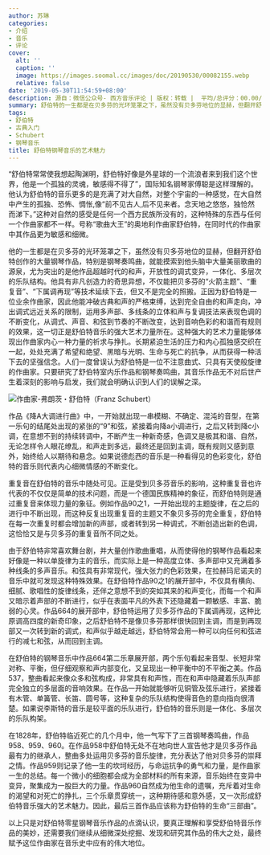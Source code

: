 ```yaml
---
author: 苏琳
categories:
- 介绍
- 音乐
- 评论
cover:
  alt: ''
  caption: ''
  image: https://images.soomal.cc/images/doc/20190530/00082155.webp
  relative: false
date: '2019-05-30T11:54:59+08:00'
description: 源自：微信公众号- 西方音乐评论 | 版权：转载 |  平均/总评分：00.00/0
summary: 舒伯特的一生都是在贝多芬的光环笼罩之下，虽然没有贝多芬地位的显赫，但翻开舒伯特创作的大量钢琴作品，特别是钢琴奏鸣曲，就能摸索到他头脑中大量美丽歌曲的源泉，尤为突出的是他作品超越时代的和声，开放性的调式变异，一体化、多层次的乐队结构……
tags:
- 舒伯特
- 古典入门
- Schubert
- 钢琴音乐
title: 舒伯特钢琴音乐的艺术魅力
---
```


“舒伯特常常使我想起陶渊明，舒伯特好像是外星球的一个流浪者来到我们这个世界，他是一个孤独的灵魂，敏感得不得了”，国际知名钢琴家傅聪是这样理解的。他认为舒伯特的音乐更多的是充满了对大自然，对整个宇宙的一种感觉，在大自然中产生的孤独、恐怖、惆怅,像“前不见古人,后不见来者。念天地之悠悠，独怆然而涕下。”这种对自然的感受是任何一个西方民族所没有的，这种特殊的东西与任何一个作曲家都不一样。号称“歌曲大王”的奥地利作曲家舒伯特，在同时代的作曲家中其作品更为敏感和细微。

他的一生都是在贝多芬的光环笼罩之下，虽然没有贝多芬地位的显赫，但翻开舒伯特创作的大量钢琴作品，特别是钢琴奏鸣曲，就能摸索到他头脑中大量美丽歌曲的源泉，尤为突出的是他作品超越时代的和声，开放性的调式变异，一体化、多层次的乐队结构。他具有非凡创造力的奇思异想，不仅能把贝多芬的“火箭主题”、“重复音”、“下属调再现”等技术延续下去，但又不是完全的照搬。正因为舒伯特是一位业余作曲家，因此他能冲破古典和声的严格束缚，达到完全自由的和声走向，冲出调式远近关系的限制，运用多声部、多线条的立体和声与复调技法来表现色调的不断变化，从调式、声音、和弦到节奏的不断改变，达到音响色彩的和谐而有规则的效果，这一切正是舒伯特音乐的强大艺术力量所在。这种强大的艺术力量能够体现出作曲家内心一种力量的祈求与挣扎。长期紧迫生活的压力和内心孤独感交织在一起，处处充满了希望和绝望、黑暗与光明、生命与死亡的抗争，从而获得一种活下去的坚强信念。人们一度曾误认为舒伯特是一位不注意曲式、只具有天使般旋律的作曲家。只要研究了舒伯特室内乐作品和钢琴奏鸣曲，其音乐作品无不对后世产生着深刻的影响与启发，我们就会明确认识到人们的误解之深。

![作曲家-弗朗茨・舒伯特（Franz Schubert）](https://images.soomal.cc/images/doc/20190530/00082155.webp)





作品《降A大调进行曲》中，一开始就出现一串模糊、不确定、混沌的音型，在第一乐句的结尾处出现的紧张的“9”和弦，紧接着向降a小调进行，之后又转到降c小调，在意想不到的持续转调中，不断产生一种新奇感，色调又是极其和谐、自然，无论怎样令人眼花缭乱，和声走到多远，最终还是回到主调，既有规则又感到意外，始终给人以期待和悬念。如果说德彪西的音乐是一种看得见的色彩变化，舒伯特的音乐则代表内心细微情感的不断变化。

重复音在舒伯特的音乐中随处可见。正是受到贝多芬音乐的影响，这种重复音也许代表的不仅仅是简单的技术问题，而是一个德国民族精神的象征，而舒伯特则是通过重复音来体现力量的象征。例如作品90之1，一开始出现的主题旋律，在之后的进行中不断出现，而这种反复出现重复音的主题又不象贝多芬的完全重复，舒伯特在每一次重复时都会增加新的声部，或者转到另一种调式，不断创造出新的色调，这恰恰又是与贝多芬的重复音所不同之处。

由于舒伯特非常喜欢舞台剧，并大量创作歌曲重唱，从而使得他的钢琴作品看起来好像是一种以单旋律为主的音乐，而实际上是一种高度立体、多声部中又充满着多种线条的多声音乐。和弦具有非常现代，强大张力的色彩效果，在拉赫玛尼诺夫的音乐中就可发现这种特殊效果。在舒伯特作品90之1的展开部中，不仅具有横向、细腻、歌唱性的旋律线条，还伴之意想不到的突如其来的和声变化，而每一个和声又暗示着声部的不断进行，似乎在表面平凡的外表下还隐藏着一颗敏感、丰富、脆弱的心灵。作品664的展开部中，舒伯特运用了贝多芬作品的下属调再现，这种比原调高四度的新奇印象，之后舒伯特不是像贝多芬那样很快回到主调，而是到再现部又一次转到新的调式，和声似乎越走越远，舒伯特常会用一种可以向任何和弦进行的减七和弦，从而回到主调。

在舒伯特的钢琴音乐中作品664第二乐章展开部，两个乐句看起来音型、长短非常对称、平衡，但仔细观察和声内部变化，又呈现出一种平衡中的不平衡之美。作品537，整曲看起来像众多和弦构成，非常具有和声性，而在和声中隐藏着乐队声部完全独立的多层面的音响效果。在作品一开始就能够听见铜管及弦乐进行，紧接着有木管、单簧管、长笛、圆号等，这种复杂的乐队结构使得音色的意向指向很清楚。如果说李斯特的音乐是较平面的乐队进行，舒伯特的音乐则是一体化、多层次的乐队构架。

在1828年，舒伯特临近死亡的几个月中，他一气写下了三首钢琴奏鸣曲，作品958、959、960。在作品958中舒伯特无处不在地向世人宣告他才是贝多芬作品最有力的继承人，整曲多处运用贝多芬的音乐旋律，充分表达了他对贝多芬的崇拜之情。作品959则记录了他一生的坎坷经历，与命运抗争的勇气和力量，是作曲家一生的总结。每一个微小的细胞都会成为全部材料的所有来源，音乐始终在变异中变异，聚集成为一股巨大的力量。作品960自然成为他生命的遗嘱，充斥着对生命的渴望和对死亡的挣扎，三个乐章贯穿统一，这种期待感和意外感，又一次形成舒伯特音乐强大的艺术魅力。因此，最后三首作品应该称为舒伯特的生命“三部曲”。

以上只是对舒伯特零星钢琴音乐作品的点滴认识，要真正理解和享受舒伯特音乐作品的美妙，还需要我们继续从细微深处挖掘、发现和研究其作品的伟大之处，最终赋予这位作曲家在音乐史中应有的伟大地位。